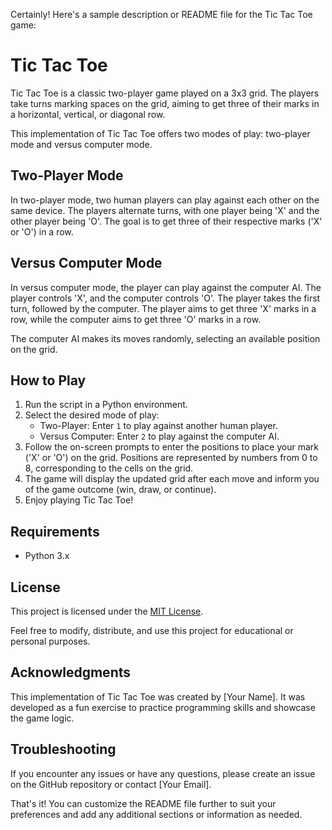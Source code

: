 Certainly! Here's a sample description or README file for the Tic Tac Toe game:

# Tic Tac Toe

Tic Tac Toe is a classic two-player game played on a 3x3 grid. The players take turns marking spaces on the grid, aiming to get three of their marks in a horizontal, vertical, or diagonal row.

This implementation of Tic Tac Toe offers two modes of play: two-player mode and versus computer mode.

## Two-Player Mode

In two-player mode, two human players can play against each other on the same device. The players alternate turns, with one player being 'X' and the other player being 'O'. The goal is to get three of their respective marks ('X' or 'O') in a row.

## Versus Computer Mode

In versus computer mode, the player can play against the computer AI. The player controls 'X', and the computer controls 'O'. The player takes the first turn, followed by the computer. The player aims to get three 'X' marks in a row, while the computer aims to get three 'O' marks in a row.

The computer AI makes its moves randomly, selecting an available position on the grid.

## How to Play

1. Run the script in a Python environment.
2. Select the desired mode of play:
   - Two-Player: Enter `1` to play against another human player.
   - Versus Computer: Enter `2` to play against the computer AI.
3. Follow the on-screen prompts to enter the positions to place your mark ('X' or 'O') on the grid. Positions are represented by numbers from 0 to 8, corresponding to the cells on the grid.
4. The game will display the updated grid after each move and inform you of the game outcome (win, draw, or continue).
5. Enjoy playing Tic Tac Toe!

## Requirements

- Python 3.x

## License

This project is licensed under the [MIT License](LICENSE).

Feel free to modify, distribute, and use this project for educational or personal purposes.

## Acknowledgments

This implementation of Tic Tac Toe was created by [Your Name]. It was developed as a fun exercise to practice programming skills and showcase the game logic.

## Troubleshooting

If you encounter any issues or have any questions, please create an issue on the GitHub repository or contact [Your Email].

That's it! You can customize the README file further to suit your preferences and add any additional sections or information as needed.